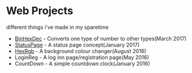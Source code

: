 # Web Projects

different things i've made in my sparetime

- [BinHexDec](https://litenape.github.io/binHexDec) - Converts one type of number to other types(March 2017)
- [StatusPage](https://litenape.github.io/statusPage) - A status page concept(January 2017)
- [HexRgb](https://litenape.github.io/hexRgb) - A background colour changer(August 2016)
- LoginReg - A log inn page/registration page(May 2016)
- CountDown - A simple countdown clock(January 2016)
